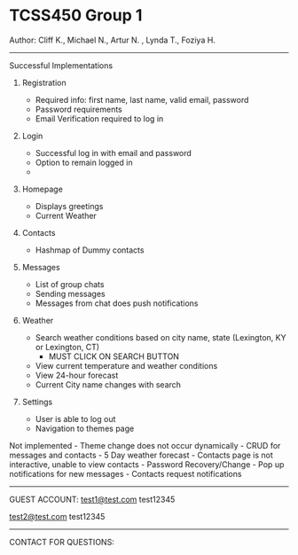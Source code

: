 # TCSS450 Group 1
Author: Cliff K., Michael N., Artur N. , Lynda T., Foziya H.

---------------------------------------------------------------------------------------------------

Successful Implementations
1. Registration
    - Required info: first name, last name, valid email, password
    - Password requirements
    - Email Verification required to log in

2. Login
    - Successful log in with email and password
    - Option to remain logged in
    -


3. Homepage
    - Displays greetings
    - Current Weather

4. Contacts
    - Hashmap of Dummy contacts

5. Messages
    - List of group chats
    - Sending messages
    - Messages from chat does push notifications


6. Weather
    - Search weather conditions based on city name, state (Lexington, KY  or Lexington, CT)
        - MUST CLICK ON SEARCH BUTTON
    - View current temperature and weather conditions
    - View 24-hour forecast
    - Current City name changes with search

7. Settings
    - User is able to log out
    - Navigation to themes page

Not implemented
    - Theme change does not occur dynamically
    - CRUD for messages and contacts
    - 5 Day weather forecast
    - Contacts page is not interactive, unable to view contacts
    - Password Recovery/Change
    - Pop up notifications for new messages
    - Contacts request notifications

---------------------------------------------------------------------------------------------------

GUEST ACCOUNT:
test1@test.com
test12345

test2@test.com
test12345

---------------------------------------------------------------------------------------------------

CONTACT FOR QUESTIONS:

